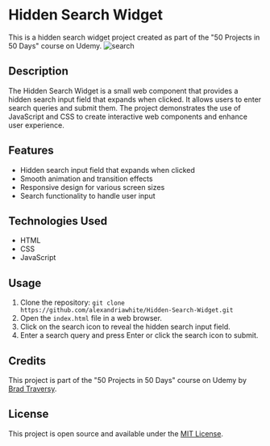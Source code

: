 # Hidden Search Widget

This is a hidden search widget project created as part of the "50 Projects in 50 Days" course on Udemy.
![search](https://github.com/alexandriawhite/Hidden-Search-Widget/assets/114960634/fbab715f-27f2-4377-bf61-c8fb328d45b8)

## Description

The Hidden Search Widget is a small web component that provides a hidden search input field that expands when clicked. It allows users to enter search queries and submit them.
The project demonstrates the use of JavaScript and CSS to create interactive web components and enhance user experience.

## Features

- Hidden search input field that expands when clicked
- Smooth animation and transition effects
- Responsive design for various screen sizes
- Search functionality to handle user input

## Technologies Used

- HTML
- CSS
- JavaScript

## Usage

1. Clone the repository: `git clone https://github.com/alexandriawhite/Hidden-Search-Widget.git`
2. Open the `index.html` file in a web browser.
3. Click on the search icon to reveal the hidden search input field.
4. Enter a search query and press Enter or click the search icon to submit.

## Credits

This project is part of the "50 Projects in 50 Days" course on Udemy by [Brad Traversy](https://github.com/bradtraversy).

## License

This project is open source and available under the [MIT License](LICENSE).
